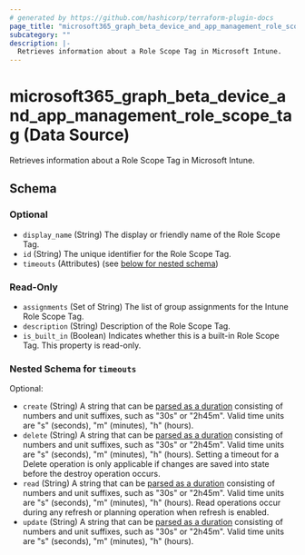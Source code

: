 ```yaml
---
# generated by https://github.com/hashicorp/terraform-plugin-docs
page_title: "microsoft365_graph_beta_device_and_app_management_role_scope_tag Data Source - terraform-provider-microsoft365"
subcategory: ""
description: |-
  Retrieves information about a Role Scope Tag in Microsoft Intune.
---
```


# microsoft365_graph_beta_device_and_app_management_role_scope_tag (Data Source)

Retrieves information about a Role Scope Tag in Microsoft Intune.



<!-- schema generated by tfplugindocs -->
## Schema

### Optional

- `display_name` (String) The display or friendly name of the Role Scope Tag.
- `id` (String) The unique identifier for the Role Scope Tag.
- `timeouts` (Attributes) (see [below for nested schema](#nestedatt--timeouts))

### Read-Only

- `assignments` (Set of String) The list of group assignments for the Intune Role Scope Tag.
- `description` (String) Description of the Role Scope Tag.
- `is_built_in` (Boolean) Indicates whether this is a built-in Role Scope Tag. This property is read-only.

<a id="nestedatt--timeouts"></a>
### Nested Schema for `timeouts`

Optional:

- `create` (String) A string that can be [parsed as a duration](https://pkg.go.dev/time#ParseDuration) consisting of numbers and unit suffixes, such as "30s" or "2h45m". Valid time units are "s" (seconds), "m" (minutes), "h" (hours).
- `delete` (String) A string that can be [parsed as a duration](https://pkg.go.dev/time#ParseDuration) consisting of numbers and unit suffixes, such as "30s" or "2h45m". Valid time units are "s" (seconds), "m" (minutes), "h" (hours). Setting a timeout for a Delete operation is only applicable if changes are saved into state before the destroy operation occurs.
- `read` (String) A string that can be [parsed as a duration](https://pkg.go.dev/time#ParseDuration) consisting of numbers and unit suffixes, such as "30s" or "2h45m". Valid time units are "s" (seconds), "m" (minutes), "h" (hours). Read operations occur during any refresh or planning operation when refresh is enabled.
- `update` (String) A string that can be [parsed as a duration](https://pkg.go.dev/time#ParseDuration) consisting of numbers and unit suffixes, such as "30s" or "2h45m". Valid time units are "s" (seconds), "m" (minutes), "h" (hours).
